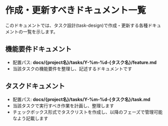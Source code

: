 # 作成・更新すべきドキュメント一覧

このドキュメントでは、タスク設計(task-design)で作成・更新する各種ドキュメントの一覧を示します。

## 機能要件ドキュメント
- 配置パス: **docs/{project名}/tasks/Y-%m-%d-{タスク名}/feature.md**
- 当該タスクの機能要件を整理し、記述するドキュメントです

## タスクドキュメント

- 配置パス: **docs/{project名}/tasks/Y-%m-%d-{タスク名}/task.md**
- 当該タスクで実行すべき作業を計画し、整理します
- チェックボックス形式でタスクリストを作成し、以降のフェーズで管理可能なよう記載します
